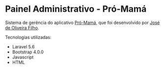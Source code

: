 # Painel Administrativo - Pró-Mamá

Sistema de gerência do aplicativo [Pró-Mamá](https://github.com/agharium/ProMama), que foi desenvolvido por [José de Oliveira Filho](https://github.com/agharium/).

Tecnologias utilizadas:
- Laravel 5.6
- Bootstrap 4.0.0
- Javascript
- HTML

